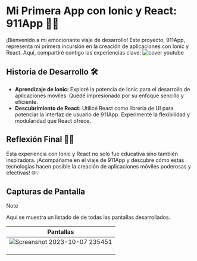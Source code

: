 # Mi Primera App con Ionic y React: 911App 🐺📱  
¡Bienvenido a mi emocionante viaje de desarrollo! Este proyecto, 911App, representa mi primera incursión en la creación de aplicaciones con Ionic y React. Aquí, compartiré contigo las experiencias clave:
![cover youtube](https://github.com/bryandejesusrt/myfirstappionic/assets/71520172/9eb77681-603d-4948-b8a1-a43114ed9184)  
## Historia de Desarrollo 🛠️  
- **Aprendizaje de Ionic:**
Exploré la potencia de Ionic para el desarrollo de aplicaciones móviles.
Quedé impresionado por su enfoque sencillo y eficiente.
- **Descubrimiento de React:**
Utilicé React como librería de UI para potenciar la interfaz de usuario de 911App.
Experimenté la flexibilidad y modularidad que React ofrece.
## Reflexión Final 🚨✨
Esta experiencia con Ionic y React no solo fue educativa sino también inspiradora. ¡Acompáñame en el viaje de 911App y descubre cómo estas tecnologías hacen posible la creación de aplicaciones móviles poderosas y efectivas! 🌐💡

## Capturas de Pantalla  

>[!NOTE]
>Aquí se muestra un listado de de todas las pantallas desarrollados.

| Pantallas 
|-----------|
| ![Screenshot 2023-10-07 235451](https://github.com/bryandejesusrt/myfirstappionic/assets/71520172/ebc67bb0-6e11-430f-8c81-32203f7d5fdb)</br></br> 

